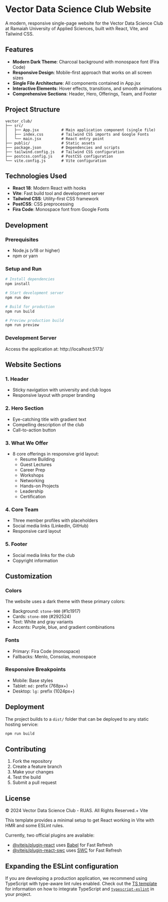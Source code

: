 # Vector Data Science Club Website

A modern, responsive single-page website for the Vector Data Science Club at Ramaiah University of Applied Sciences, built with React, Vite, and Tailwind CSS.

## Features

- **Modern Dark Theme**: Charcoal background with monospace font (Fira Code)
- **Responsive Design**: Mobile-first approach that works on all screen sizes
- **Single File Architecture**: All components contained in App.jsx
- **Interactive Elements**: Hover effects, transitions, and smooth animations
- **Comprehensive Sections**: Header, Hero, Offerings, Team, and Footer

## Project Structure

```
vector_club/
├── src/
│   ├── App.jsx          # Main application component (single file)
│   ├── index.css        # Tailwind CSS imports and Google Fonts
│   └── main.jsx         # React entry point
├── public/              # Static assets
├── package.json         # Dependencies and scripts
├── tailwind.config.js   # Tailwind CSS configuration
├── postcss.config.js    # PostCSS configuration
└── vite.config.js       # Vite configuration
```

## Technologies Used

- **React 18**: Modern React with hooks
- **Vite**: Fast build tool and development server
- **Tailwind CSS**: Utility-first CSS framework
- **PostCSS**: CSS preprocessing
- **Fira Code**: Monospace font from Google Fonts

## Development

### Prerequisites
- Node.js (v18 or higher)
- npm or yarn

### Setup and Run
```bash
# Install dependencies
npm install

# Start development server
npm run dev

# Build for production
npm run build

# Preview production build
npm run preview
```

### Development Server
Access the application at: http://localhost:5173/

## Website Sections

### 1. Header
- Sticky navigation with university and club logos
- Responsive layout with proper branding

### 2. Hero Section
- Eye-catching title with gradient text
- Compelling description of the club
- Call-to-action button

### 3. What We Offer
- 8 core offerings in responsive grid layout:
  - Resume Building
  - Guest Lectures  
  - Career Prep
  - Workshops
  - Networking
  - Hands-on Projects
  - Leadership
  - Certification

### 4. Core Team
- Three member profiles with placeholders
- Social media links (LinkedIn, GitHub)
- Responsive card layout

### 5. Footer
- Social media links for the club
- Copyright information

## Customization

### Colors
The website uses a dark theme with these primary colors:
- Background: `stone-900` (#1c1917)
- Cards: `stone-800` (#292524)
- Text: White and gray variants
- Accents: Purple, blue, and gradient combinations

### Fonts
- Primary: Fira Code (monospace)
- Fallbacks: Menlo, Consolas, monospace

### Responsive Breakpoints
- Mobile: Base styles
- Tablet: `md:` prefix (768px+)
- Desktop: `lg:` prefix (1024px+)

## Deployment

The project builds to a `dist/` folder that can be deployed to any static hosting service:

```bash
npm run build
```

## Contributing

1. Fork the repository
2. Create a feature branch
3. Make your changes
4. Test the build
5. Submit a pull request

## License

© 2024 Vector Data Science Club - RUAS. All Rights Reserved.+ Vite

This template provides a minimal setup to get React working in Vite with HMR and some ESLint rules.

Currently, two official plugins are available:

- [@vitejs/plugin-react](https://github.com/vitejs/vite-plugin-react/blob/main/packages/plugin-react) uses [Babel](https://babeljs.io/) for Fast Refresh
- [@vitejs/plugin-react-swc](https://github.com/vitejs/vite-plugin-react/blob/main/packages/plugin-react-swc) uses [SWC](https://swc.rs/) for Fast Refresh

## Expanding the ESLint configuration

If you are developing a production application, we recommend using TypeScript with type-aware lint rules enabled. Check out the [TS template](https://github.com/vitejs/vite/tree/main/packages/create-vite/template-react-ts) for information on how to integrate TypeScript and [`typescript-eslint`](https://typescript-eslint.io) in your project.
